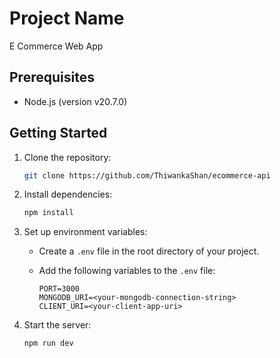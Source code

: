 # Project Name

E Commerce Web App

## Prerequisites

- Node.js (version v20.7.0)

## Getting Started

1. Clone the repository:

    ```bash
    git clone https://github.com/ThiwankaShan/ecommerce-api
    ```

2. Install dependencies:

    ```bash
    npm install
    ```

3. Set up environment variables:

    - Create a `.env` file in the root directory of your project.
    - Add the following variables to the `.env` file:

      ```plaintext
      PORT=3000
      MONGODB_URI=<your-mongodb-connection-string>
      CLIENT_URI=<your-client-app-uri>
      ```

4. Start the server:

    ```bash
    npm run dev
    ```
